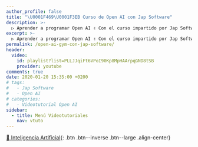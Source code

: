 ```yaml
---
author_profile: false
title: "\U0001F469‍\U0001F3EB Curso de Open AI con Jap Software"
description: >-
  ▷ Aprender a programar Open AI ✌️ Con el curso impartido por Jap Software
excerpt: >-
  ▷ Aprender a programar Open AI ✌️ Con el curso impartido por Jap Software
permalink: /open-ai-gym-con-jap-software/
header:
  video:
    id: playlist?list=PLLJJqiFt6VPoI90Kp8MpHAArpqGND8tSB
    provider: youtube
comments: true
date: 2020-01-20 15:35:00 +0200
# tags:
#   - Jap Software
#   - Open AI
# categories:
#   - Videotutorial Open AI
sidebar:
  - title: Menú Videotutoriales
    nav: vtuto
---
```


[🤖 Inteligencia Artificial](/cursos-tecnologia/#inteligencia-artificial){: .btn .btn--inverse .btn--large .align-center}
